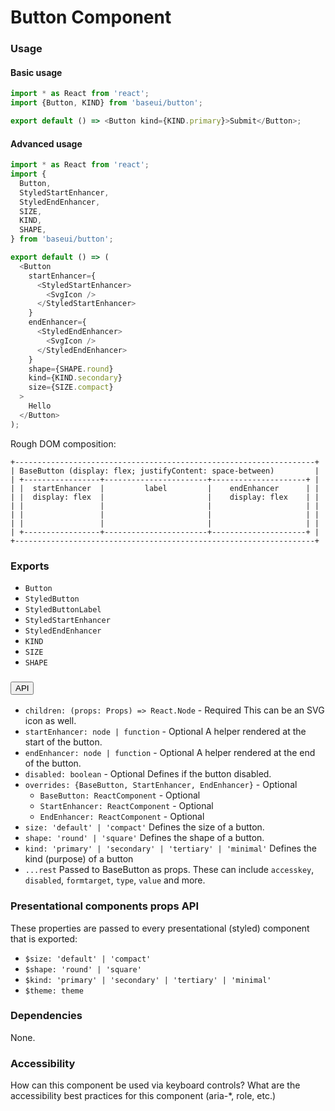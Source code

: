 # Button Component

### Usage

#### Basic usage

```javascript
import * as React from 'react';
import {Button, KIND} from 'baseui/button';

export default () => <Button kind={KIND.primary}>Submit</Button>;
```

#### Advanced usage

```javascript
import * as React from 'react';
import {
  Button,
  StyledStartEnhancer,
  StyledEndEnhancer,
  SIZE,
  KIND,
  SHAPE,
} from 'baseui/button';

export default () => (
  <Button
    startEnhancer={
      <StyledStartEnhancer>
        <SvgIcon />
      </StyledStartEnhancer>
    }
    endEnhancer={
      <StyledEndEnhancer>
        <SvgIcon />
      </StyledEndEnhancer>
    }
    shape={SHAPE.round}
    kind={KIND.secondary}
    size={SIZE.compact}
  >
    Hello
  </Button>
);
```

Rough DOM composition:

```
+-------------------------------------------------------------------+
| BaseButton (display: flex; justifyContent: space-between)         |
| +-----------------+-----------------------+---------------------+ |
| |  startEnhancer  |         label         |    endEnhancer      | |
| |  display: flex  |                       |    display: flex    | |
| |                 |                       |                     | |
| |                 |                       |                     | |
| |                 |                       |                     | |
| +-----------------+-----------------------+---------------------+ |
+-------------------------------------------------------------------+
```

### Exports

- `Button`
- `StyledButton`
- `StyledButtonLabel`
- `StyledStartEnhancer`
- `StyledEndEnhancer`
- `KIND`
- `SIZE`
- `SHAPE`

### <Button/> API

- `children: (props: Props) => React.Node` - Required
  This can be an SVG icon as well.
- `startEnhancer: node | function` - Optional
  A helper rendered at the start of the button.
- `endEnhancer: node | function` - Optional
  A helper rendered at the end of the button.
- `disabled: boolean` - Optional
  Defines if the button disabled.
- `overrides: {BaseButton, StartEnhancer, EndEnhancer}` - Optional
  - `BaseButton: ReactComponent` - Optional
  - `StartEnhancer: ReactComponent` - Optional
  - `EndEnhancer: ReactComponent` - Optional
- `size: 'default' | 'compact'`
  Defines the size of a button.
- `shape: 'round' | 'square'`
  Defines the shape of a button.
- `kind: 'primary' | 'secondary' | 'tertiary' | 'minimal'`
  Defines the kind (purpose) of a button
- `...rest`
  Passed to BaseButton as props. These can include `accesskey`, `disabled`, `formtarget`, `type`, `value` and more.

### Presentational components props API

These properties are passed to every presentational (styled) component that is exported:

- `$size: 'default' | 'compact'`
- `$shape: 'round' | 'square'`
- `$kind: 'primary' | 'secondary' | 'tertiary' | 'minimal'`
- `$theme: theme`

### Dependencies

None.

### Accessibility

How can this component be used via keyboard controls?
What are the accessibility best practices for this component (aria-\*, role, etc.)
